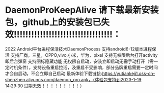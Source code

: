 # DaemonProKeepAlive   请下载最新安装包，github上的安装包已失效!!!!!!!!!!!!!!!!!!!!!!!!!!!!!!!!!!：
2022 Android平台进程保活技术DaemonProcess
支持android6-12版本进程保活
支持厂商，三星，OPPO,vivo,小米，华为，pixel
支持无权限后台打开activity即后台弹窗
支持图标隐藏功能
无权限自启动，安装立即启动无需手动打开（需一定时机条件），支持设备重启拉活，及重启不受影响，部分品牌重启需要一定时间才会自启动，不会立即自己启动
最新体验下载链接:https://yutiankeji1.oss-cn-shenzhen.aliyuncs.com/daemon_pro.apk，（体验包支持到2023-1-19 14:29:30 过期无效！！！！！！！！！）
